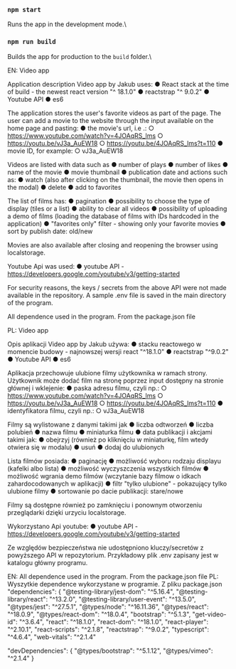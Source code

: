 ### `npm start`

Runs the app in the development mode.\

### `npm run build`

Builds the app for production to the `build` folder.\

EN:
Video app

Application description
Video app by Jakub uses:
● React stack at the time of build - the newest react version "^ 18.1.0"
● reactstrap "^ 9.0.2"
● Youtube API
● es6

The application stores the user's favorite videos as part of the page.
The user can add a movie to the website through the input available on the home page and pasting:
● the movie's url, i.e .:
○ https://www.youtube.com/watch?v=4JOAqRS_lms
○ https://youtu.be/vJ3a_AuEW18
○ https://youtu.be/4JOAqRS_lms?t=110
● movie ID, for example:
○ vJ3a_AuEW18

Videos are listed with data such as
● number of plays
● number of likes
● name of the movie
● movie thumbnail
● publication date
and actions such as:
● watch (also after clicking on the thumbnail, the movie then opens in the modal)
● delete
● add to favorites

The list of films has:
● pagination
● possibility to choose the type of display (tiles or a list)
● ability to clear all videos
● possibility of uploading a demo of films (loading the database of films with IDs hardcoded in the application)
● "favorites only" filter - showing only your favorite movies
● sort by publish date: old/new

Movies are also available after closing and reopening the browser using localstorage.

Youtube Api was used:
● youtube API - https://developers.google.com/youtube/v3/getting-started

For security reasons, the keys / secrets from the above API were not made available in the repository.
A sample .env file is saved in the main directory of the program.

All dependence used in the program.
From the package.json file

PL:
Video app

Opis aplikacji
Video app by Jakub używa:
● stacku reactowego w momencie budowy - najnowszej wersji react "^18.1.0"
● reactstrap "^9.0.2"
● Youtube API
● es6

Aplikacja przechowuje ulubione filmy użytkownika w ramach strony.
Użytkownik może dodać film na stronę poprzez input dostępny na stronie głównej i
wklejenie:
● paska adresu filmu, czyli np.:
○ https://www.youtube.com/watch?v=4JOAqRS_lms
○ https://youtu.be/vJ3a_AuEW18
○ https://youtu.be/4JOAqRS_lms?t=110
● identyfikatora filmu, czyli np.:
○ vJ3a_AuEW18

Filmy są wylistowane z danymi takimi jak
● liczba odtworzeń
● liczba polubień
● nazwa filmu
● miniaturka filmu
● data publikacji
i akcjami takimi jak:
● obejrzyj (również po kliknięciu w miniaturkę, film wtedy otwiera się w modalu)
● usuń
● dodaj do ulubionych

Lista filmów posiada:
● paginację
● możliwość wyboru rodzaju displayu (kafelki albo lista)
● możliwość wyczyszczenia wszystkich filmów
● możliwość wgrania demo filmów (wczytanie bazy filmow o idkach zahardocodowanych w aplikacji)
● filtr "tylko ulubione" - pokazujący tylko ulubione filmy
● sortowanie po dacie publikacji: stare/nowe

Filmy są dostępne również po zamknięciu i ponownym otworzeniu przeglądarki dzięki urzyciu localstorage.

Wykorzystano Api youtube:
● youtube API - https://developers.google.com/youtube/v3/getting-started

Ze względów bezpieczeństwa nie udostępniono kluczy/secretów z powyższego API w repozytorium.
Przykładowy plik .env zapisany jest w katalogu główny programu.

EN:
All dependence used in the program.
From the package.json file
PL:
Wyszytkie dependence wykorzystane w programie.
Z pliku package.json
"dependencies": {
"@testing-library/jest-dom": "^5.16.4",
"@testing-library/react": "^13.2.0",
"@testing-library/user-event": "^13.5.0",
"@types/jest": "^27.5.1",
"@types/node": "^16.11.36",
"@types/react": "^18.0.9",
"@types/react-dom": "^18.0.4",
"bootstrap": "^5.1.3",
"get-video-id": "^3.6.4",
"react": "^18.1.0",
"react-dom": "^18.1.0",
"react-player": "^2.10.1",
"react-scripts": "^2.1.8",
"reactstrap": "^9.0.2",
"typescript": "^4.6.4",
"web-vitals": "^2.1.4"

"devDependencies": {
"@types/bootstrap": "^5.1.12",
"@types/vimeo": "^2.1.4"
}
